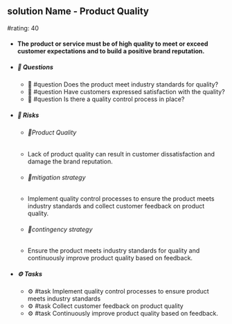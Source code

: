 ## solution Name - Product Quality
#rating: 40
- #### The product or service must be of high quality to meet or exceed customer expectations and to build a positive brand reputation.
- ##### 💭 Questions
  - 💭 #question Does the product meet industry standards for quality?
  - 💭 #question Have customers expressed satisfaction with the quality?
  - 💭 #question Is there a quality control process in place?
- ##### 🚨 Risks
  - ###### 🚨Product Quality
  - Lack of product quality can result in customer dissatisfaction and damage the brand reputation.
  - ###### 🚨mitigation strategy
  - Implement quality control processes to ensure the product meets industry standards and collect customer feedback on product quality.
  - ###### 🚨contingency strategy
  - Ensure the product meets industry standards for quality and continuously improve product quality based on feedback.
- ##### ⚙️ Tasks
  - ⚙️ #task Implement quality control processes to ensure product meets industry standards
  - ⚙️ #task  Collect customer feedback on product quality
  - ⚙️ #task  Continuously improve product quality based on feedback.


